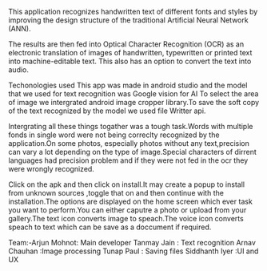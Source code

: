 This application recognizes handwritten text of different fonts and styles by improving the design structure of
the traditional Artificial Neural Network (ANN).

The results are then fed into Optical Character Recognition (OCR) as an electronic translation of images of
handwritten, typewritten or printed text into machine-editable text.
This also has an option to convert the text into audio.

Techonologies used
This app was made in android studio and the model that we used for text recognition was Google vision for AI
To select the area of image we intergrated android image cropper library.To save the soft copy of the text recognized by
the model we used file Writter api.

Intergrating all these things togather was a tough task.Words with multiple fonds in single word were not being correclty
recognized by the application.On some photos, especially photos without any text,precision can vary a lot depending on the type of image.Special characters of dirrent languages had precision problem and if they were not fed in the ocr they were wrongly recognized.

Click on the apk and then click on install.It may create a popup to install from unknown sources ,toggle that on and then continue with the installation.The options are displayed on the home screen which ever task you want to perform.You can either caputre a photo or upload from your gallery.The text icon converts image to speach.The voice icon converts speach to text which can be save as a doccument if required.

Team:-Arjun Mohnot: Main developer
Tanmay Jain : Text recognition
Arnav Chauhan :Image processing
Tunap Paul : Saving files
Siddhanth Iyer :UI and UX
